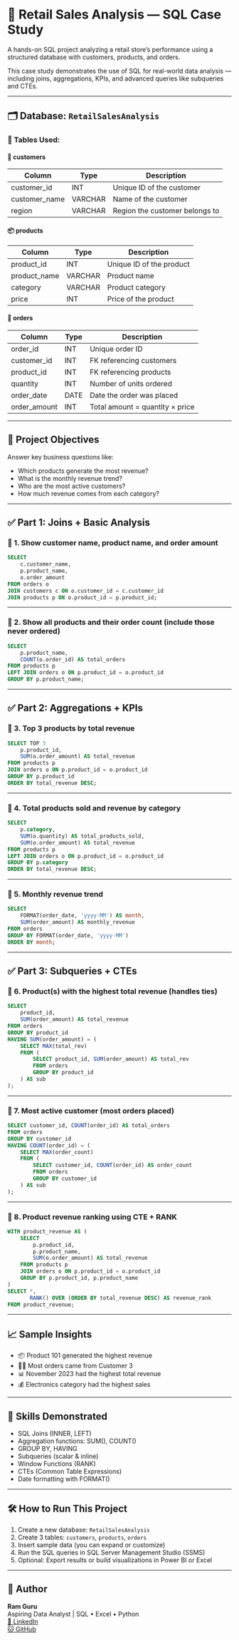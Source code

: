 
# 🛒 Retail Sales Analysis — SQL Case Study

A hands-on SQL project analyzing a retail store’s performance using a structured database with customers, products, and orders.

This case study demonstrates the use of SQL for real-world data analysis — including joins, aggregations, KPIs, and advanced queries like subqueries and CTEs.

---

## 🗂️ Database: `RetailSalesAnalysis`

### 📌 Tables Used:

#### 👤 customers
| Column        | Type     | Description                     |
|---------------|----------|---------------------------------|
| customer_id   | INT      | Unique ID of the customer       |
| customer_name | VARCHAR  | Name of the customer            |
| region        | VARCHAR  | Region the customer belongs to  |

#### 📦 products
| Column       | Type     | Description                     |
|--------------|----------|---------------------------------|
| product_id   | INT      | Unique ID of the product         |
| product_name | VARCHAR  | Product name                     |
| category     | VARCHAR  | Product category                 |
| price        | INT      | Price of the product             |

#### 🧾 orders
| Column        | Type     | Description                      |
|---------------|----------|----------------------------------|
| order_id      | INT      | Unique order ID                  |
| customer_id   | INT      | FK referencing customers         |
| product_id    | INT      | FK referencing products          |
| quantity      | INT      | Number of units ordered          |
| order_date    | DATE     | Date the order was placed        |
| order_amount  | INT      | Total amount = quantity × price  |

---

## 🎯 Project Objectives

Answer key business questions like:

- Which products generate the most revenue?
- What is the monthly revenue trend?
- Who are the most active customers?
- How much revenue comes from each category?

---

## ✅ Part 1: Joins + Basic Analysis

### 🔹 1. Show customer name, product name, and order amount

```sql
SELECT 
    c.customer_name,
    p.product_name,
    o.order_amount
FROM orders o
JOIN customers c ON o.customer_id = c.customer_id
JOIN products p ON o.product_id = p.product_id;
```

---

### 🔹 2. Show all products and their order count (include those never ordered)

```sql
SELECT 
    p.product_name,
    COUNT(o.order_id) AS total_orders
FROM products p
LEFT JOIN orders o ON p.product_id = o.product_id
GROUP BY p.product_name;
```

---

## ✅ Part 2: Aggregations + KPIs

### 🔹 3. Top 3 products by total revenue

```sql
SELECT TOP 3 
    p.product_id,
    SUM(o.order_amount) AS total_revenue
FROM products p
JOIN orders o ON p.product_id = o.product_id
GROUP BY p.product_id
ORDER BY total_revenue DESC;
```

---

### 🔹 4. Total products sold and revenue by category

```sql
SELECT 
    p.category,
    SUM(o.quantity) AS total_products_sold,
    SUM(o.order_amount) AS total_revenue
FROM products p
LEFT JOIN orders o ON p.product_id = o.product_id
GROUP BY p.category
ORDER BY total_revenue DESC;
```

---

### 🔹 5. Monthly revenue trend

```sql
SELECT 
    FORMAT(order_date, 'yyyy-MM') AS month,
    SUM(order_amount) AS monthly_revenue
FROM orders
GROUP BY FORMAT(order_date, 'yyyy-MM')
ORDER BY month;
```

---

## ✅ Part 3: Subqueries + CTEs

### 🔹 6. Product(s) with the highest total revenue (handles ties)

```sql
SELECT 
    product_id,
    SUM(order_amount) AS total_revenue
FROM orders
GROUP BY product_id
HAVING SUM(order_amount) = (
    SELECT MAX(total_rev)
    FROM (
        SELECT product_id, SUM(order_amount) AS total_rev
        FROM orders
        GROUP BY product_id
    ) AS sub
);
```

---

### 🔹 7. Most active customer (most orders placed)

```sql
SELECT customer_id, COUNT(order_id) AS total_orders
FROM orders
GROUP BY customer_id
HAVING COUNT(order_id) = (
    SELECT MAX(order_count)
    FROM (
        SELECT customer_id, COUNT(order_id) AS order_count
        FROM orders
        GROUP BY customer_id
    ) AS sub
);
```

---

### 🔹 8. Product revenue ranking using CTE + RANK

```sql
WITH product_revenue AS (
    SELECT 
        p.product_id,
        p.product_name,
        SUM(o.order_amount) AS total_revenue
    FROM products p
    JOIN orders o ON p.product_id = o.product_id
    GROUP BY p.product_id, p.product_name
)
SELECT *,
       RANK() OVER (ORDER BY total_revenue DESC) AS revenue_rank
FROM product_revenue;
```

---

## 📈 Sample Insights

- 📦 Product 101 generated the highest revenue
- 🧑‍💼 Most orders came from Customer 3
- 📊 November 2023 had the highest total revenue
- 💰 Electronics category had the highest sales

---

## 🧠 Skills Demonstrated

- SQL Joins (INNER, LEFT)
- Aggregation functions: SUM(), COUNT()
- GROUP BY, HAVING
- Subqueries (scalar & inline)
- Window Functions (RANK)
- CTEs (Common Table Expressions)
- Date formatting with FORMAT()

---

## 🛠️ How to Run This Project

1. Create a new database: `RetailSalesAnalysis`
2. Create 3 tables: `customers`, `products`, `orders`
3. Insert sample data (you can expand or customize)
4. Run the SQL queries in SQL Server Management Studio (SSMS)
5. Optional: Export results or build visualizations in Power BI or Excel

---

## 👤 Author

**Ram Guru**  
Aspiring Data Analyst | SQL • Excel • Python  
[🔗 LinkedIn](https://www.linkedin.com/in/ramachandrudu6815)  
[🐱 GitHub](https://github.com/Rammsd007)
